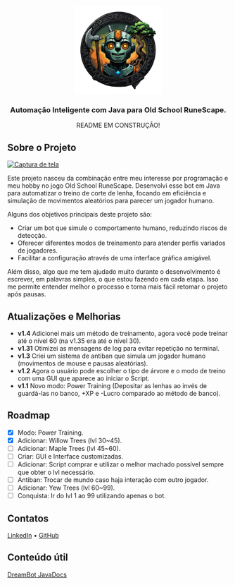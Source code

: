 <div align="center">
  <img src="src/images/logo.png" alt="Logo" width="200" height="200">
  <h3><strong>Automação Inteligente com Java para Old School RuneScape.</strong></h3>
  <p>README EM CONSTRUÇÃO!</p>
</div>

## Sobre o Projeto

[![Captura de tela](https://i.imgur.com/isLfHj9.png)](https://example.com)

Este projeto nasceu da combinação entre meu interesse por programação e meu hobby no jogo Old School RuneScape. Desenvolvi esse bot em Java para automatizar o treino de corte de lenha, focando em eficiência e simulação de movimentos aleatórios para parecer um jogador humano.

Alguns dos objetivos principais deste projeto são:

- Criar um bot que simule o comportamento humano, reduzindo riscos de detecção.
- Oferecer diferentes modos de treinamento para atender perfis variados de jogadores.
- Facilitar a configuração através de uma interface gráfica amigável.

Além disso, algo que me tem ajudado muito durante o desenvolvimento é escrever, em palavras simples, o que estou fazendo em cada etapa. Isso me permite entender melhor o processo e torna mais fácil retomar o projeto após pausas.

## Atualizações e Melhorias

- **v1.4** Adicionei mais um método de treinamento, agora você pode treinar até o nível 60 (na v1.35 era até o nível 30). 
- **v1.31** Otimizei as mensagens de log para evitar repetição no terminal.
- **v1.3** Criei um sistema de antiban que simula um jogador humano (movimentos de mouse e pausas aleatórias).
- **v1.2** Agora o usuário pode escolher o tipo de árvore e o modo de treino com uma GUI que aparece ao iniciar o Script.
- **v1.1** Novo modo: Power Training (Depositar as lenhas ao invés de guardá-las no banco, +XP e -Lucro comparado ao método de banco).


<!-- ROADMAP -->
## Roadmap

- [x] Modo: Power Training.
- [x] Adicionar: Willow Trees (lvl 30~45).
- [ ] Adicionar: Maple Trees (lvl 45~60).
- [ ] Criar: GUI e Interface customizadas.
- [ ] Adicionar: Script comprar e utilizar o melhor machado possível sempre que obter o lvl necessário.
- [ ] Antiban: Trocar de mundo caso haja interação com outro jogador.
- [ ] Adicionar: Yew Trees (lvl 60~99).
- [ ] Conquista: Ir do lvl 1 ao 99 utilizando apenas o bot.

## Contatos

[LinkedIn](https://www.linkedin.com/in/lukgoes) • [GitHub](https://github.com/lukegoes)

## Conteúdo útil

[DreamBot JavaDocs](https://dreambot.org/javadocs/overview-summary.html)
